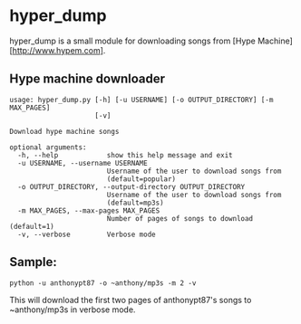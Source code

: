 # hyper_dump
hyper_dump is a small module for downloading songs from [Hype Machine][http://www.hypem.com].

## Hype machine downloader

	usage: hyper_dump.py [-h] [-u USERNAME] [-o OUTPUT_DIRECTORY] [-m MAX_PAGES]
	                     [-v]
	
	Download hype machine songs
	
	optional arguments:
	  -h, --help            show this help message and exit
	  -u USERNAME, --username USERNAME
	                        Username of the user to download songs from
	                        (default=popular)
	  -o OUTPUT_DIRECTORY, --output-directory OUTPUT_DIRECTORY
	                        Username of the user to download songs from
	                        (default=mp3s)
	  -m MAX_PAGES, --max-pages MAX_PAGES
	                        Number of pages of songs to download (default=1)
	  -v, --verbose         Verbose mode
	

## Sample:
	python -u anthonypt87 -o ~anthony/mp3s -m 2 -v
This will download the first two pages of anthonypt87's songs to ~anthony/mp3s in verbose mode.
